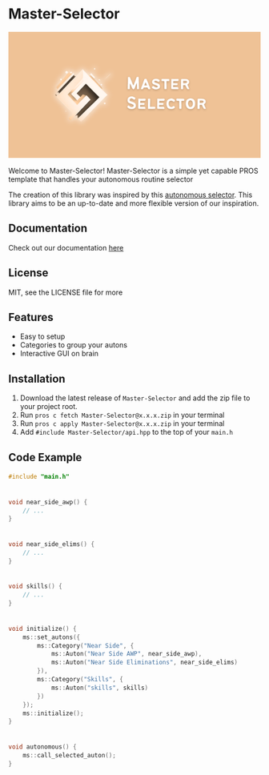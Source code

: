 # Master-Selector

![Master-Selector](docs/_static/branding/MasterSelector%20(640%20x%20320%20px).png)

Welcome to Master-Selector!
Master-Selector is a simple yet capable PROS template that handles your autonomous routine selector

The creation of this library was inspired by this [autonomous selector](https://github.com/kunwarsahni01/Vex-Autonomous-Selector).
This library aims to be an up-to-date and more flexible version of our inspiration.

## Documentation
Check out our documentation [here](https://themaster3558.github.io/Master-Selector)

## License
MIT, see the LICENSE file for more

## Features
- Easy to setup
- Categories to group your autons
- Interactive GUI on brain

## Installation
1. Download the latest release of `Master-Selector` and add the zip file to your project root.
2. Run `pros c fetch Master-Selector@x.x.x.zip` in your terminal
3. Run `pros c apply Master-Selector@x.x.x.zip` in your terminal
4. Add `#include Master-Selector/api.hpp` to the top of your `main.h`

## Code Example

```c++
#include "main.h"


void near_side_awp() {
    // ...
}


void near_side_elims() {
    // ...
}


void skills() {
    // ...
}


void initialize() {
    ms::set_autons({
        ms::Category("Near Side", {
            ms::Auton("Near Side AWP", near_side_awp),
            ms::Auton("Near Side Eliminations", near_side_elims)
        }),
        ms::Category("Skills", {
            ms::Auton("skills", skills)
        })
    });
    ms::initialize();
}


void autonomous() {
    ms::call_selected_auton();
}
```

